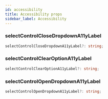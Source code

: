 ```yaml
---
id: accessibility
title: Accessibility props
sidebar_label: Accessibility
---
```


### selectControlCloseDropdownA11yLabel
```typescript jsx
selectControlCloseDropdownA11yLabel?: string;
```

### selectControlClearOptionA11yLabel
```typescript jsx
selectControlClearOptionA11yLabel?: string;
```

### selectControlOpenDropdownA11yLabel
```typescript jsx
selectControlOpenDropdownA11yLabel?: string;
```
